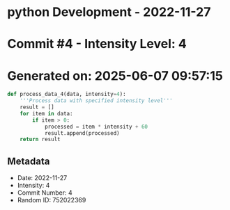 ﻿# python Development - 2022-11-27
# Commit #4 - Intensity Level: 4
# Generated on: 2025-06-07 09:57:15
```python
def process_data_4(data, intensity=4):
    '''Process data with specified intensity level'''
    result = []
    for item in data:
        if item > 0:
            processed = item * intensity + 60
            result.append(processed)
    return result
```
## Metadata
- Date: 2022-11-27
- Intensity: 4
- Commit Number: 4
- Random ID: 752022369
